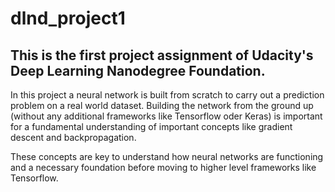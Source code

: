 # dlnd_project1

## This is the first project assignment of Udacity's Deep Learning Nanodegree Foundation.

In this project a neural network is built from scratch to carry out a prediction problem on a real world dataset. 
Building the network from the ground up (without any additional frameworks like Tensorflow oder Keras) is important for 
a fundamental understanding of important concepts like gradient descent and backpropagation.

These concepts are key to understand how neural networks are functioning and a necessary foundation before moving to higher
level frameworks like Tensorflow.

